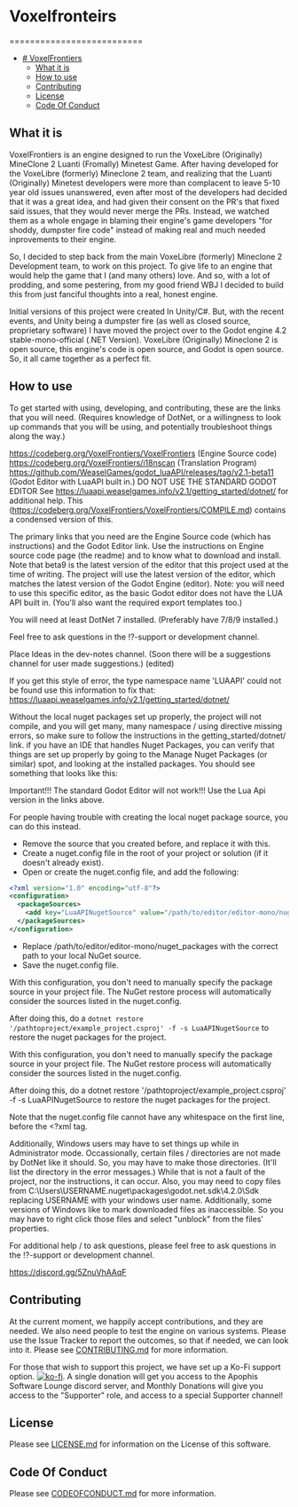 # Voxelfronteirs
==========================

<!-- TOC -->
* [# VoxelFrontiers](#-VoxelFrontiers)
  * [What it is](#what-it-is)
  * [How to use](#how-to-use)
  * [Contributing](#contributing)
  * [License](#license)
  * [Code Of Conduct](#code-of-conduct)
<!-- TOC -->

What it is
-------
VoxelFrontiers is an engine designed to run the VoxeLibre (Originally) MineClone 2 Luanti (Fromally) Minetest Game.
After having developed for the VoxeLibre (formerly) Mineclone 2 team, and realizing that the Luanti (Originally) Minetest developers
were more than complacent to leave 5-10 year old issues unanswered, even after most of the 
developers had decided that it was a great idea, and had given their consent on the PR's 
that fixed said issues, that they would never merge the PRs. Instead, we watched them as a 
whole engage in blaming their engine's game developers "for shoddy, dumpster fire code" 
instead of making real and much needed inprovements to their engine.

So, I decided to step back from the main VoxeLibre (formerly) Mineclone 2 Development team, to work on this 
project. To give life to an engine that would help the game that I (and many others) love. 
And so, with a lot of prodding, and some pestering, from my good friend WBJ I decided to 
build this from just fanciful thoughts into a real, honest engine.

Initial versions of this project were created In Unity/C#. But, with the recent events, 
and Unity being a dumpster fire (as well as closed source, proprietary software) I have
moved the project over to the Godot engine 4.2 stable-mono-official (.NET Version). 
VoxeLibre (Originally) Mineclone 2 is open source, this engine's code is open source, and Godot is open source. 
So, it all came together as a perfect fit.

How to use
-------
To get started with using, developing, and contributing, these are the links that you will need. (Requires knowledge of DotNet, or a willingness to look up commands that you will be using, and potentially troubleshoot things along the way.)

https://codeberg.org/VoxelFrontiers/VoxelFrontiers (Engine Source code)
https://codeberg.org/VoxelFrontiers/i18nscan (Translation Program)
https://github.com/WeaselGames/godot_luaAPI/releases/tag/v2.1-beta11 (Godot Editor with LuaAPI built in.) DO NOT USE THE STANDARD GODOT EDITOR
See https://luaapi.weaselgames.info/v2.1/getting_started/dotnet/ for additional help.
This (https://codeberg.org/VoxelFrontiers/VoxelFrontiers/COMPILE.md) contains a condensed version of this.

The primary links that you need are the Engine Source code (which has instructions) and the Godot Editor link. Use the instructions on Engine source code page (the readme) and to know what to download and install. Note that beta9 is the latest version of the editor that this project used at the time of writing. The project will use the latest version of the editor, which matches the latest version of the Godot Engine (editor).
Note: you will need to use this specific editor, as the basic Godot editor does not have the LUA API built in. (You'll also want the required export templates too.)

You will need at least DotNet 7 installed. (Preferably have 7/8/9 installed.)

Feel free to ask questions in the ⁉-support or development channel.

Place Ideas in the dev-notes channel. (Soon there will be a suggestions channel for user made suggestions.) (edited)


If you get this style of error, the type namespace name 'LUAAPI' could not be found use this information to fix that:
https://luaapi.weaselgames.info/v2.1/getting_started/dotnet/


Without the local nuget packages set up properly, the project will not compile, and you will get many, many namespace / using directive missing errors, so make sure to follow the instructions in the getting_started/dotnet/ link.
if you have an IDE that handles Nuget Packages, you can verify that things are set up properly by going to the Manage Nuget Packages (or similar) spot, and looking at the installed packages. You should see something that looks like this:


Important!!! The standard Godot Editor will not work!!! Use the Lua Api version in the links above.


For people having trouble with creating the local nuget package source, you can do this instead.

* Remove the source that you created before, and replace it with this.
* Create a nuget.config file in the root of your project or solution (if it doesn't already exist).
* Open or create the nuget.config file, and add the following:
```xml
<?xml version="1.0" encoding="utf-8"?>
<configuration>
  <packageSources>
    <add key="LuaAPINugetSource" value="/path/to/editor/editor-mono/nuget_packages" />
  </packageSources>
</configuration>
```
* Replace /path/to/editor/editor-mono/nuget_packages with the correct path to your local NuGet source.
* Save the nuget.config file.

With this configuration, you don't need to manually specify the package source in your project file. The NuGet restore process will automatically consider the sources listed in the nuget.config.

After doing this, do a `dotnet restore '/pathtoproject/example_project.csproj' -f -s LuaAPINugetSource` to restore the nuget packages for the project.


With this configuration, you don't need to manually specify the package source in your project file. The NuGet restore process will automatically consider the sources listed in the nuget.config.

After doing this, do a dotnet restore '/pathtoproject/example_project.csproj' -f -s LuaAPINugetSource to restore the nuget packages for the project.

Note that the nuget.config file cannot have any whitespace on the first line, before the <?xml tag.

Additionally, Windows users may have to set things up while in Administrator mode. Occassionally, certain files / directories are not made by DotNet like it should. So, you may have to make those directories. (It'll list the directory in the error messages.)
While that is not a fault of the project, nor the instructions, it can occur. Also, you may need to copy files from C:\Users\USERNAME\.nuget\packages\godot.net.sdk\4.2.0\Sdk replacing USERNAME with your windows user name.
Additionally, some versions of Windows like to mark downloaded files as inaccessible. So you may have to right click those files and select "unblock" from the files' properties.

For additional help / to ask questions, please feel free to ask questions in the ⁉-support or development channel.

https://discord.gg/5ZnuVhAAqF

Contributing
-------
At the current moment, we happily accept contributions, and they are needed. We also need people to test the engine on various systems. 
Please use the Issue Tracker to report the outcomes, so that if needed, we can look into it.
Please see [CONTRIBUTING.md](CONTRIBUTING.md) for more information.

For those that wish to support this project, we have set up a Ko-Fi support option. [![ko-fi](https://ko-fi.com/img/githubbutton_sm.svg)](https://ko-fi.com/Z8Z8NGVMV). A single donation will get you access to the Apophis Software Lounge discord server, and Monthly Donations will give you access to the "Supporter" role, and access to a special Supporter channel!

License
-------
Please see [LICENSE.md](LICENSE.md) for information on the License of this software.

Code Of Conduct
-------
Please see [CODEOFCONDUCT.md](CODEOFCONDUCT.md) for more information.